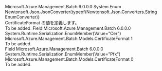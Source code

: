 <Type Name="CertificateFormat" FullName="Microsoft.Azure.Management.Batch.Models.CertificateFormat">
  <TypeSignature Language="C#" Value="public enum CertificateFormat" />
  <TypeSignature Language="ILAsm" Value=".class public auto ansi sealed CertificateFormat extends System.Enum" />
  <TypeSignature Language="DocId" Value="T:Microsoft.Azure.Management.Batch.Models.CertificateFormat" />
  <TypeSignature Language="VB.NET" Value="Public Enum CertificateFormat" />
  <TypeSignature Language="F#" Value="type CertificateFormat = " />
  <AssemblyInfo>
    <AssemblyName>Microsoft.Azure.Management.Batch</AssemblyName>
    <AssemblyVersion>6.0.0.0</AssemblyVersion>
  </AssemblyInfo>
  <Base>
    <BaseTypeName>System.Enum</BaseTypeName>
  </Base>
  <Attributes>
    <Attribute>
      <AttributeName>Newtonsoft.Json.JsonConverter(typeof(Newtonsoft.Json.Converters.StringEnumConverter))</AttributeName>
    </Attribute>
  </Attributes>
  <Docs>
    <summary>
            CertificateFormat の値を定義します。
            </summary>
    <remarks>To be added.</remarks>
  </Docs>
  <Members>
    <Member MemberName="Cer">
      <MemberSignature Language="C#" Value="Cer" />
      <MemberSignature Language="ILAsm" Value=".field public static literal valuetype Microsoft.Azure.Management.Batch.Models.CertificateFormat Cer = int32(1)" />
      <MemberSignature Language="DocId" Value="F:Microsoft.Azure.Management.Batch.Models.CertificateFormat.Cer" />
      <MemberSignature Language="VB.NET" Value="Cer" />
      <MemberSignature Language="F#" Value="Cer = 1" Usage="Microsoft.Azure.Management.Batch.Models.CertificateFormat.Cer" />
      <MemberType>Field</MemberType>
      <AssemblyInfo>
        <AssemblyName>Microsoft.Azure.Management.Batch</AssemblyName>
        <AssemblyVersion>6.0.0.0</AssemblyVersion>
      </AssemblyInfo>
      <Attributes>
        <Attribute>
          <AttributeName>System.Runtime.Serialization.EnumMember(Value="Cer")</AttributeName>
        </Attribute>
      </Attributes>
      <ReturnValue>
        <ReturnType>Microsoft.Azure.Management.Batch.Models.CertificateFormat</ReturnType>
      </ReturnValue>
      <MemberValue>1</MemberValue>
      <Docs>
        <summary>To be added.</summary>
      </Docs>
    </Member>
    <Member MemberName="Pfx">
      <MemberSignature Language="C#" Value="Pfx" />
      <MemberSignature Language="ILAsm" Value=".field public static literal valuetype Microsoft.Azure.Management.Batch.Models.CertificateFormat Pfx = int32(0)" />
      <MemberSignature Language="DocId" Value="F:Microsoft.Azure.Management.Batch.Models.CertificateFormat.Pfx" />
      <MemberSignature Language="VB.NET" Value="Pfx" />
      <MemberSignature Language="F#" Value="Pfx = 0" Usage="Microsoft.Azure.Management.Batch.Models.CertificateFormat.Pfx" />
      <MemberType>Field</MemberType>
      <AssemblyInfo>
        <AssemblyName>Microsoft.Azure.Management.Batch</AssemblyName>
        <AssemblyVersion>6.0.0.0</AssemblyVersion>
      </AssemblyInfo>
      <Attributes>
        <Attribute>
          <AttributeName>System.Runtime.Serialization.EnumMember(Value="Pfx")</AttributeName>
        </Attribute>
      </Attributes>
      <ReturnValue>
        <ReturnType>Microsoft.Azure.Management.Batch.Models.CertificateFormat</ReturnType>
      </ReturnValue>
      <MemberValue>0</MemberValue>
      <Docs>
        <summary>To be added.</summary>
      </Docs>
    </Member>
  </Members>
</Type>